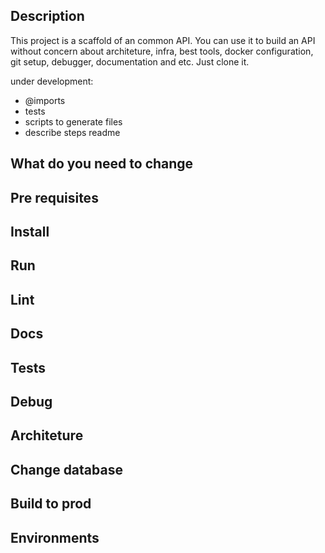 ## Description

This project is a scaffold of an common API. You can use it to build an API without concern about architeture, infra, best tools, docker configuration,
git setup, debugger, documentation and etc. Just clone it.

under development:
 - @imports
 - tests
 - scripts to generate files
 - describe steps readme

## What do you need to change

## Pre requisites

## Install

## Run

## Lint

## Docs

## Tests

## Debug

## Architeture

## Change database

## Build to prod

## Environments
